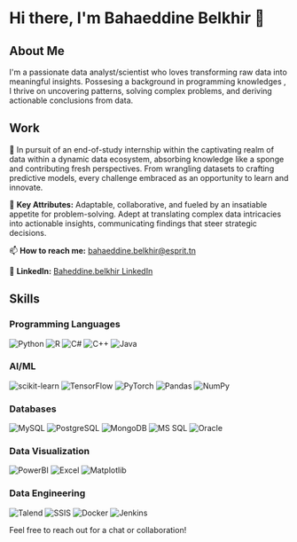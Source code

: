 # Hi there, I'm Bahaeddine Belkhir 👋

## About Me

I'm a passionate data analyst/scientist who loves transforming raw data into meaningful insights. Possesing a background in programming knowledges , I thrive on uncovering patterns, solving complex problems, and deriving actionable conclusions from data.

## Work

🔭 In pursuit of an end-of-study internship within the captivating realm of data within a dynamic data ecosystem, absorbing knowledge like a sponge and contributing fresh perspectives. From wrangling datasets to crafting predictive models, every challenge embraced as an opportunity to learn and innovate.

🔑 **Key Attributes:**
Adaptable, collaborative, and fueled by an insatiable appetite for problem-solving. Adept at translating complex data intricacies into actionable insights, communicating findings that steer strategic decisions.

📫 **How to reach me:** [bahaeddine.belkhir@esprit.tn](mailto:bahaeddine.belkhir@esprit.tn)

💼 **LinkedIn:** [Baheddine.belkhir LinkedIn](https://www.linkedin.com/in/bahaeddine-belkhir-336a33263/)

## Skills

### Programming Languages

![Python](https://img.shields.io/badge/-Python-4B8BBE?style=flat-square&logo=python&logoColor=white)
![R](https://img.shields.io/badge/-R-276DC3?style=flat-square&logo=r&logoColor=white)
![C#](https://img.shields.io/badge/-C%23-239120?style=flat-square&logo=c-sharp&logoColor=white)
![C++](https://img.shields.io/badge/-C%2B%2B-00599C?style=flat-square&logo=c%2B%2B&logoColor=white)
![Java](https://img.shields.io/badge/-Java-007396?style=flat-square&logo=java&logoColor=white)


### AI/ML

![scikit-learn](https://img.shields.io/badge/-scikit_learn-F7931E?style=flat-square&logo=scikit-learn&logoColor=white)
![TensorFlow](https://img.shields.io/badge/-TensorFlow-FF6F00?style=flat-square&logo=tensorflow&logoColor=white)
![PyTorch](https://img.shields.io/badge/-PyTorch-EE4C2C?style=flat-square&logo=pytorch&logoColor=white)
![Pandas](https://img.shields.io/badge/-Pandas-150458?style=flat-square&logo=pandas&logoColor=white)
![NumPy](https://img.shields.io/badge/-NumPy-013243?style=flat-square&logo=numpy&logoColor=white)

### Databases

![MySQL](https://img.shields.io/badge/-MySQL-4479A1?style=flat-square&logo=mysql&logoColor=white)
![PostgreSQL](https://img.shields.io/badge/-PostgreSQL-336791?style=flat-square&logo=postgresql&logoColor=white)
![MongoDB](https://img.shields.io/badge/-MongoDB-47A248?style=flat-square&logo=mongodb&logoColor=white)
![MS SQL](https://img.shields.io/badge/-MS%20SQL-CC2927?style=flat-square&logo=microsoft-sql-server&logoColor=white)
![Oracle](https://img.shields.io/badge/-Oracle-F80000?style=flat-square&logo=oracle&logoColor=white)

### Data Visualization

![PowerBI](https://img.shields.io/badge/-PowerBI-F2C811?style=flat-square&logo=powerbi&logoColor=white)
![Excel](https://img.shields.io/badge/-Excel-217346?style=flat-square&logo=microsoft-excel&logoColor=white)
![Matplotlib](https://img.shields.io/badge/-Matplotlib-3776AB?style=flat-square&logo=python&logoColor=white)

### Data Engineering

![Talend](https://img.shields.io/badge/-Talend-1670BE?style=flat-square&logo=talend&logoColor=white)
![SSIS](https://img.shields.io/badge/-SSIS-5C2D91?style=flat-square&logo=microsoft&logoColor=white)
![Docker](https://img.shields.io/badge/-Docker-2496ED?style=flat-square&logo=docker&logoColor=white)
![Jenkins](https://img.shields.io/badge/-Jenkins-D24939?style=flat-square&logo=jenkins&logoColor=white)





Feel free to reach out for a chat or collaboration!
